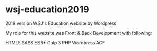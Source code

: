 # wsj-education2019
2019 version WSJ's Education website by Wordpress

My role for this website was Front & Back Development with following:

HTML5
SASS
ES6+
Gulp 3
PHP
Wordpress
ACF

